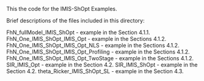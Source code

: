 This the code for the IMIS-ShOpt Examples.


Brief descriptions of the files included in this directory:

FhN_fullModel_IMIS_ShOpt               - example in the Section 4.1.1. 
FhN_One_IMIS_ShOpt_IMIS_Opt            - example in the Sections 4.1.2.
FhN_One_IMIS_ShOpt_IMIS_Opt_NLS        - example in the Sections 4.1.2.
FhN_One_IMIS_ShOpt_IMIS_Opt_Profiling  - example in the Sections 4.1.2.
FhN_One_IMIS_ShOpt_IMIS_Opt_TwoStage   - example in the Sections 4.1.2.
SIR_IMIS_Opt                           - example in the Section 4.2.
SIR_IMIS_ShOpt                         - example in the Section 4.2.
theta_Ricker_IMIS_ShOpt_SL             - example in the Section 4.3.